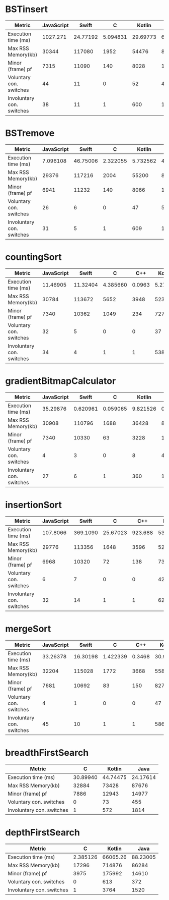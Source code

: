 
#  BSTinsert 

| Metric | JavaScript | Swift | C | Kotlin | Java | Dart | 
| - |  - |  - |  - |  - |  - |  - | 
| Execution time (ms) | 1027.271  | 24.77192  | 5.094831  | 29.69773  | 6.196824  | 3.583  | 
| Max RSS Memory(kb) | 30344  | 117080  | 1952  | 54476  | 87420  | 14116  | 
| Minor (frame) pf | 7315  | 11090  | 140  | 8028  | 14992  | 2120  | 
| Voluntary con. switches | 44  | 11  | 0  | 52  | 428  | 2  | 
| Involuntary con. switches | 38  | 11  | 1  | 600  | 1791  | 7  | 

#  BSTremove 

| Metric | JavaScript | Swift | C | Kotlin | Java | Dart | 
| - |  - |  - |  - |  - |  - |  - | 
| Execution time (ms) | 7.096108  | 46.75006  | 2.322055  | 5.732562  | 4.367455  | 2.911  | 
| Max RSS Memory(kb) | 29376  | 117216  | 2004  | 55200  | 86004  | 14040  | 
| Minor (frame) pf | 6941  | 11232  | 140  | 8066  | 15996  | 2119  | 
| Voluntary con. switches | 26  | 6  | 0  | 47  | 512  | 0  | 
| Involuntary con. switches | 31  | 5  | 1  | 609  | 1885  | 6  | 

#  countingSort 

| Metric | JavaScript | Swift | C | C++ | Kotlin | Java | Dart | 
| - |  - |  - |  - |  - |  - |  - |  - | 
| Execution time (ms) | 11.46905  | 11.32404  | 4.385660  | 0.0963  | 5.27435  | 12.21496  | 5.682  | 
| Max RSS Memory(kb) | 30784  | 113672  | 5652  | 3948  | 52336  | 85732  | 14832  | 
| Minor (frame) pf | 7340  | 10362  | 1049  | 234  | 7278  | 15846  | 2247  | 
| Voluntary con. switches | 32  | 5  | 0  | 0  | 37  | 498  | 2  | 
| Involuntary con. switches | 34  | 4  | 1  | 1  | 538  | 1579  | 7  | 

#  gradientBitmapCalculator 

| Metric | JavaScript | Swift | C | Kotlin | Java | Go | Dart | 
| - |  - |  - |  - |  - |  - |  - |  - | 
| Execution time (ms) | 35.29876  | 0.620961  | 0.059065  | 9.821526  | 0.525963  | 0.026530  | 0.062  | 
| Max RSS Memory(kb) | 30908  | 110796  | 1688  | 36428  | 87592  | 1816  | 12916  | 
| Minor (frame) pf | 7340  | 10330  | 63  | 3228  | 15391  | 189  | 1805  | 
| Voluntary con. switches | 4  | 3  | 0  | 8  | 431  | 1  | 2  | 
| Involuntary con. switches | 27  | 6  | 1  | 360  | 1701  | 16  | 7  | 

#  insertionSort 

| Metric | JavaScript | Swift | C | C++ | Kotlin | Java | Dart | 
| - |  - |  - |  - |  - |  - |  - |  - | 
| Execution time (ms) | 107.8066  | 369.1090  | 25.67023  | 923.688  | 53.26433  | 57.91509  | 318.866  | 
| Max RSS Memory(kb) | 29776  | 113356  | 1648  | 3596  | 52848  | 86504  | 13816  | 
| Minor (frame) pf | 6968  | 10320  | 72  | 138  | 7361  | 15022  | 2050  | 
| Voluntary con. switches | 6  | 7  | 0  | 0  | 42  | 484  | 3  | 
| Involuntary con. switches | 32  | 14  | 1  | 1  | 624  | 1706  | 6  | 

#  mergeSort 

| Metric | JavaScript | Swift | C | C++ | Kotlin | Java | Dart | 
| - |  - |  - |  - |  - |  - |  - |  - | 
| Execution time (ms) | 33.26378  | 16.30198  | 1.422339  | 0.3468  | 30.97713  | 6.014271  | 9.846  | 
| Max RSS Memory(kb) | 32204  | 115028  | 1772  | 3668  | 55840  | 88784  | 16440  | 
| Minor (frame) pf | 7681  | 10692  | 83  | 150  | 8274  | 15451  | 2675  | 
| Voluntary con. switches | 4  | 1  | 0  | 0  | 47  | 545  | 0  | 
| Involuntary con. switches | 45  | 10  | 1  | 1  | 586  | 1513  | 6  | 

#  breadthFirstSearch 

| Metric | C | Kotlin | Java | 
| - |  - |  - |  - | 
| Execution time (ms) | 30.89940  | 44.74475  | 24.17614  | 
| Max RSS Memory(kb) | 32884  | 73428  | 87676  | 
| Minor (frame) pf | 7886  | 12943  | 14977  | 
| Voluntary con. switches | 0  | 73  | 455  | 
| Involuntary con. switches | 1  | 572  | 1814  | 

#  depthFirstSearch 

| Metric | C | Kotlin | Java | 
| - |  - |  - |  - | 
| Execution time (ms) | 2.385126  | 66065.26  | 88.23005  | 
| Max RSS Memory(kb) | 17296  | 714876  | 86284  | 
| Minor (frame) pf | 3975  | 175992  | 14610  | 
| Voluntary con. switches | 0  | 613  | 372  | 
| Involuntary con. switches | 1  | 3764  | 1520  | 

